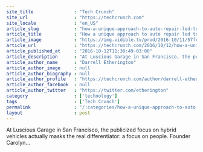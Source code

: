 ```yaml
---
site_title               : "Tech Crunch"
site_url                 : "https://techcrunch.com"
site_locale              : "en_US"
article_slug             : "how-a-unique-approach-to-auto-repair-led-to-a-new-kind-of-shop-software"
article_title            : "How a unique approach to auto repair led to a new kind of shop software"
article_image            : "https://img.vidible.tv/prod/2016-10/11/57fc3640134aa14208ad76a1_o_U_v2.jpg?w=764&h=400"
article_url              : "https://techcrunch.com/2016/10/12/how-a-unique-approach-to-auto-repair-led-to-a-new-kind-of-shop-software/"
article_published_at     : "2016-10-12T11:30:49-03:00"
article_description      : "At Luscious Garage in San Francisco, the publicized focus on hybrid vehicles actually masks the real differentiator: a focus on people. Founder Carolyn..."
article_author_name      : "Darrell Etherington"
article_author_image     : null
article_author_biography : null
article_author_profile   : "https://techcrunch.com/author/darrell-etherington/"
article_author_facebook  : null
article_author_twitter   : "https://twitter.com/etherington"
category                 : ['technology']
tags                     : ['Tech Crunch']
permalink                : "/:categories/how-a-unique-approach-to-auto-repair-led-to-a-new-kind-of-shop-software/"
layout                   : post
---
```


At Luscious Garage in San Francisco, the publicized focus on hybrid vehicles actually masks the real differentiator: a focus on people. Founder Carolyn...
